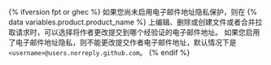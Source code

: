 {% ifversion fpt or ghec %}
如果您尚未启用电子邮件地址隐私保护，则在
{% data variables.product.product_name %} 上编辑、删除或创建文件或者合并拉取请求时，可以选择将作者更改提交到哪个经验证的电子邮件地址。 如果您启用了电子邮件地址隐私，则不能更改提交作者电子邮件地址，默认情况下是 `<username>@users.norreply.github.com`。
{% endif %}

